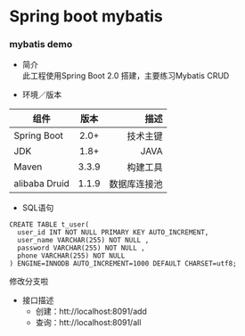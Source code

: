 # Spring boot mybatis #
### mybatis demo ###
- 简介 <br/>
此工程使用Spring Boot 2.0 搭建，主要练习Mybatis CRUD

- 环境／版本

组件|版本|描述
---|:--:|---:
Spring Boot|2.0+|技术主键
JDK|1.8+|JAVA
Maven|3.3.9|构建工具
alibaba Druid |1.1.9|数据库连接池


- SQL语句
```
CREATE TABLE t_user(
  user_id INT NOT NULL PRIMARY KEY AUTO_INCREMENT,
  user_name VARCHAR(255) NOT NULL ,
  password VARCHAR(255) NOT NULL ,
  phone VARCHAR(255) NOT NULL
) ENGINE=INNODB AUTO_INCREMENT=1000 DEFAULT CHARSET=utf8;
```

修改分支啦

- 接口描述
  + 创建：htt://localhost:8091/add
  + 查询：htt://localhost:8091/all

